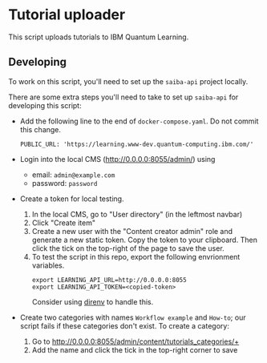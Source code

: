 # Tutorial uploader

This script uploads tutorials to IBM Quantum Learning.

## Developing

To work on this script, you'll need to set up the `saiba-api` project locally.

There are some extra steps you'll need to take to set up `saiba-api` for
developing this script:

* Add the following line  to the end of `docker-compose.yaml`. Do not commit
  this change.
  ```
  PUBLIC_URL: 'https://learning.www-dev.quantum-computing.ibm.com/'
  ```

* Login into the local CMS (<http://0.0.0.0:8055/admin/>) using
  - email: `admin@example.com`
  - password: `password`

* Create a token for local testing.
  1. In the local CMS, go to "User directory" (in the leftmost navbar)
  2. Click "Create item"
  3. Create a new user with the "Content creator admin" role and generate a new
     static token. Copy the token to your clipboard. Then click the tick on the
     top-right of the page to save the user.
  4. To test the script in this repo, export the following envrionment
     variables.
     ```
     export LEARNING_API_URL=http://0.0.0.0:8055
     export LEARNING_API_TOKEN=<copied-token>
     ```
     Consider using [direnv](https://direnv.net/) to handle this.

* Create two categories with names `Workflow example` and `How-to`; our script
  fails if these categories don't exist. To create a category:
  1. Go to <http://0.0.0.0:8055/admin/content/tutorials_categories/+>
  2. Add the name and click the tick in the top-right corner to save
